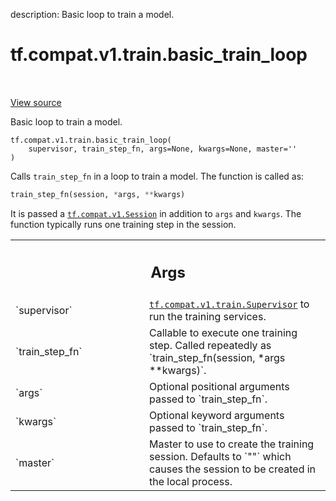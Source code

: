 description: Basic loop to train a model.

<div itemscope itemtype="http://developers.google.com/ReferenceObject">
<meta itemprop="name" content="tf.compat.v1.train.basic_train_loop" />
<meta itemprop="path" content="Stable" />
</div>

# tf.compat.v1.train.basic_train_loop

<!-- Insert buttons and diff -->

<table class="tfo-notebook-buttons tfo-api nocontent" align="left">

</table>

<a target="_blank" class="external" href="/code/stable/tensorflow/python/training/basic_loops.py">View source</a>



Basic loop to train a model.

<pre class="devsite-click-to-copy prettyprint lang-py tfo-signature-link">
<code>tf.compat.v1.train.basic_train_loop(
    supervisor, train_step_fn, args=None, kwargs=None, master=&#x27;&#x27;
)
</code></pre>



<!-- Placeholder for "Used in" -->

Calls `train_step_fn` in a loop to train a model.  The function is called as:

```python
train_step_fn(session, *args, **kwargs)
```

It is passed a <a href="../../../../tf/compat/v1/Session.md"><code>tf.compat.v1.Session</code></a> in addition to `args` and `kwargs`.  The
function
typically runs one training step in the session.

<!-- Tabular view -->
 <table class="responsive fixed orange">
<colgroup><col width="214px"><col></colgroup>
<tr><th colspan="2"><h2 class="add-link">Args</h2></th></tr>

<tr>
<td>
`supervisor`
</td>
<td>
<a href="../../../../tf/compat/v1/train/Supervisor.md"><code>tf.compat.v1.train.Supervisor</code></a> to run the training services.
</td>
</tr><tr>
<td>
`train_step_fn`
</td>
<td>
Callable to execute one training step.  Called repeatedly as
`train_step_fn(session, *args **kwargs)`.
</td>
</tr><tr>
<td>
`args`
</td>
<td>
Optional positional arguments passed to `train_step_fn`.
</td>
</tr><tr>
<td>
`kwargs`
</td>
<td>
Optional keyword arguments passed to `train_step_fn`.
</td>
</tr><tr>
<td>
`master`
</td>
<td>
Master to use to create the training session.  Defaults to `""`
which causes the session to be created in the local process.
</td>
</tr>
</table>

